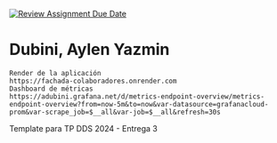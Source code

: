 [![Review Assignment Due Date](https://classroom.github.com/assets/deadline-readme-button-24ddc0f5d75046c5622901739e7c5dd533143b0c8e959d652212380cedb1ea36.svg)](https://classroom.github.com/a/tYQRXUck)
# Dubini, Aylen Yazmin

```
Render de la aplicación
https://fachada-colaboradores.onrender.com
Dashboard de métricas
https://adubini.grafana.net/d/metrics-endpoint-overview/metrics-endpoint-overview?from=now-5m&to=now&var-datasource=grafanacloud-prom&var-scrape_job=$__all&var-job=$__all&refresh=30s
```

Template para TP DDS 2024 - Entrega 3
